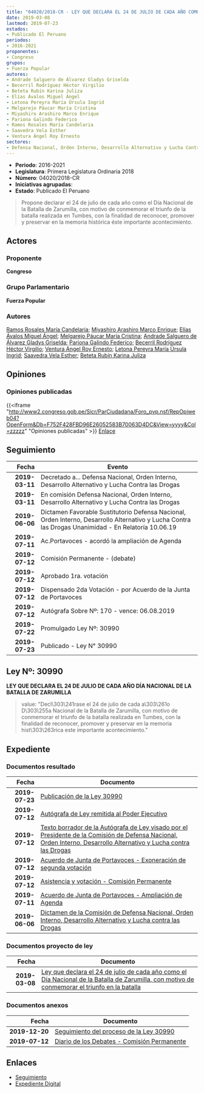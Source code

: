```yaml
---
title: "04020/2018-CR - LEY QUE DECLARA EL 24 DE JULIO DE CADA AÑO COMO EL DÍA NACIONAL DE LA BATALLA DE ZARUMILLA, CON MOTIVO DE CONMEMORAR EL TRIUNFO EN LA BATALLA"
date: 2019-03-08
lastmod: 2019-07-23
estados:
- Publicado El Peruano
periodos:
- 2016-2021
proponentes:
- Congreso
grupos:
- Fuerza Popular
autores:
- Andrade Salguero de Álvarez Gladys Griselda
- Becerril Rodríguez Héctor Virgilio
- Beteta Rubín Karina Juliza
- Elías Ávalos Miguel Ángel
- Letona Pereyra María Úrsula Ingrid
- Melgarejo Páucar María Cristina
- Miyashiro Arashiro Marco Enrique
- Pariona Galindo Federico
- Ramos Rosales María Candelaria
- Saavedra Vela Esther
- Ventura Ángel Roy Ernesto
sectores:
- Defensa Nacional, Orden Interno, Desarrollo Alternativo y Lucha Contra las Drogas
---
```

- **Periodo**: 2016-2021
- **Legislatura**: Primera Legislatura Ordinaria 2018
- **Número**: 04020/2018-CR
- **Iniciativas agrupadas**: 
- **Estado**: Publicado El Peruano

> Propone declarar el 24 de julio de cada año como el Día Nacional de la Batalla de Zarumilla, con motivo de conmemorar el triunfo de la batalla realizada en Tumbes, con la finalidad de reconocer, promover y preservar en la memoria histórica éste importante acontecimiento.


## Actores

### Proponente

**Congreso**

### Grupo Parlamentario

**Fuerza Popular**

### Autores

[Ramos Rosales María Candelaria](mailto:mailto:mramosr@congreso.gob.pe); [Miyashiro Arashiro Marco Enrique](mailto:mailto:mmiyashiro@congreso.gob.pe); [Elías Ávalos Miguel Ángel](mailto:mailto:melias@congreso.gob.pe); [Melgarejo Páucar María Cristina](mailto:mailto:mmelgarejo@congreso.gob.pe); [Andrade Salguero de Álvarez Gladys Griselda](mailto:mailto:gandrade@congreso.gob.pe); [Pariona Galindo Federico](mailto:mailto:fpariona@congreso.gob.pe); [Becerril Rodríguez Héctor Virgilio](mailto:mailto:hbecerril@congreso.gob.pe); [Ventura Ángel Roy Ernesto](mailto:mailto:rventura@congreso.gob.pe); [Letona Pereyra María Úrsula Ingrid](mailto:mailto:mletona@congreso.gob.pe); [Saavedra Vela Esther](mailto:mailto:esaavedra@congreso.gob.pe); [Beteta Rubín Karina Juliza](mailto:mailto:kbeteta@congreso.gob.pe)

## Opiniones

### Opiniones publicadas

{{<iframe "http://www2.congreso.gob.pe/Sicr/ParCiudadana/Foro_pvp.nsf/RepOpiweb04?OpenForm&Db=F752F428FBD96E26052583B70063D4DC&View=yyyy&Col=zzzzz" "Opiniones publicadas" >}}
[Enlace](http://www2.congreso.gob.pe/Sicr/ParCiudadana/Foro_pvp.nsf/RepOpiweb04?OpenForm&Db=F752F428FBD96E26052583B70063D4DC&View=yyyy&Col=zzzzz)


## Seguimiento

| Fecha | Evento |
|------:|--------|
| **2019-03-11** | Decretado a... Defensa Nacional, Orden Interno, Desarrollo Alternativo y Lucha Contra las Drogas |
| **2019-03-11** | En comisión Defensa Nacional, Orden Interno, Desarrollo Alternativo y Lucha Contra las Drogas |
| **2019-06-06** | Dictamen Favorable Sustitutorio Defensa Nacional, Orden Interno, Desarrollo Alternativo y Lucha Contra las Drogas Unanimidad - En Relatoría 10.06.19 |
| **2019-07-11** | Ac.Portavoces - acordó la ampliación de Agenda |
| **2019-07-12** | Comisión Permanente - (debate) |
| **2019-07-12** | Aprobado 1ra. votación |
| **2019-07-12** | Dispensado 2da Votación - por Acuerdo de la Junta de Portavoces |
| **2019-07-12** | Autógrafa Sobre Nº: 170 - vence: 06.08.2019 |
| **2019-07-22** | Promulgado Ley Nº: 30990 |
| **2019-07-23** | Publicado - Ley N° 30990 |

## Ley Nº: 30990

**LEY QUE DECLARA EL 24 DE JULIO DE CADA AÑO DÍA NACIONAL DE LA BATALLA DE ZARUMILLA**

> value: "Decl\303\241rase el 24 de julio de cada a\303\261o D\303\255a Nacional de la Batalla de Zarumilla, con motivo de conmemorar el triunfo de la batalla realizada en Tumbes, con la finalidad de reconocer, promover y preservar en la memoria hist\303\263rica este importante acontecimiento."


## Expediente

### Documentos resultado

| Fecha | Documento |
|------:|-----------|
| **2019-07-23** | [Publicación de la Ley 30990](http://www.leyes.congreso.gob.pe/Documentos/2016_2021/ADLP/Normas_Legales/30990-LEY.pdf) |
| **2019-07-12** | [Autógrafa de Ley remitida al Poder Ejecutivo](http://www.leyes.congreso.gob.pe/Documentos/2016_2021/ADLP/Texto_Aprobado/AU0402020190712.pdf) |
| **2019-07-12** | [Texto borrador de la Autógrafa de Ley visado por el Presidente de la Comisión de Defensa Nacional, Orden Interno, Desarrollo Alternativo y Lucha contra las Drogas](http://www.leyes.congreso.gob.pe/Documentos/2016_2021/Texto_Borrador_de_Autografa/BAU0402020190712.pdf) |
| **2019-07-12** | [Acuerdo de Junta de Portavoces - Exoneración de segunda votación](http://www.leyes.congreso.gob.pe/Documentos/2016_2021/Acuerdos/Junta_Portavoces/AJP0402020190712.pdf) |
| **2019-07-12** | [Asistencia y votación - Comisión Permanente](http://www.leyes.congreso.gob.pe/Documentos/2016_2021/Asistencia_y_Votacion/Proyectos_de_Ley/AV0402020190712.pdf) |
| **2019-07-11** | [Acuerdo de Junta de Portavoces - Ampliación de Agenda](http://www.leyes.congreso.gob.pe/Documentos/2016_2021/Acuerdos/Junta_Portavoces/AJP0402020190711.pdf) |
| **2019-06-06** | [Dictamen de la Comisión de Defensa Nacional, Orden Interno, Desarrollo Alternativo y Lucha contra las Drogas](http://www.leyes.congreso.gob.pe/Documentos/2016_2021/Dictamenes/Proyectos_de_Ley/04020DC07MAY20190606.pdf) |

### Documentos proyecto de ley

| Fecha | Documento |
|------:|-----------|
| **2019-03-08** | [Ley que declara el 24 de julio de cada año como el Día Nacional de la Batalla de Zarumilla, con motivo de conmemorar el triunfo en la batalla](http://www.leyes.congreso.gob.pe/Documentos/2016_2021/Proyectos_de_Ley_y_de_Resoluciones_Legislativas/PL0402020190308.pdf) |

### Documentos anexos

| Fecha | Documento |
|------:|-----------|
| **2019-12-20** | [Seguimiento del proceso de la Ley 30990](http://www.leyes.congreso.gob.pe/Documentos/2016_2021/Seguimiento_de_Proyectos_de_Ley/04020PL20191220.pdf) |
| **2019-07-12** | [Diario de los Debates - Comisión Permanente](http://www2.congreso.gob.pe/Sicr/DiarioDebates/Publicad.nsf/SesionesPleno/05256D6E0073DFE905258436000F4CA8/$FILE/PER-2018-11.pdf) |

## Enlaces

- [Seguimiento](http://www2.congreso.gob.pe/Sicr/TraDocEstProc/CLProLey2016.nsf/f7fff46988ca05b1052578e100829cc7/3bd360a4ba0d642c052583b7005d97bc?OpenDocument)
- [Expediente Digital](http://www2.congreso.gob.pe/Sicr/TraDocEstProc/Expvirt_2011.nsf/visbusqptramdoc1621/04020?opendocument)

